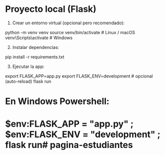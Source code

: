 # Proyecto local (Flask)


1. Crear un entorno virtual (opcional pero recomendado):


python -m venv venv
source venv/bin/activate # Linux / macOS
venv\Scripts\activate # Windows


2. Instalar dependencias:


pip install -r requirements.txt


3. Ejecutar la app:


export FLASK_APP=app.py
export FLASK_ENV=development # opcional (auto-reload)
flask run


# En Windows Powershell:
# $env:FLASK_APP = "app.py" ; $env:FLASK_ENV = "development" ; flask run#   p a g i n a - e s t u d i a n t e s  
 